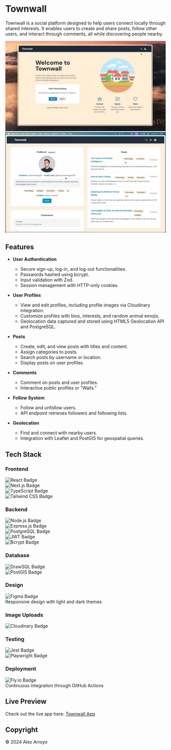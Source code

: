 # Townwall

Townwall is a social platform designed to help users connect locally through shared interests. It enables users to create and share posts, follow other users, and interact through comments, all while discovering people nearby.

![Screenshot](public/screenshot.png)
![Screenshot 2](Screenshot2.png)

## Features

- **User Authentication**

  - Secure sign-up, log-in, and log-out functionalities.
  - Passwords hashed using bcrypt.
  - Input validation with Zod.
  - Session management with HTTP-only cookies.

- **User Profiles**

  - View and edit profiles, including profile images via Cloudinary integration.
  - Customize profiles with bios, interests, and random animal emojis.
  - Geolocation data captured and stored using HTML5 Geolocation API and PostgreSQL.

- **Posts**

  - Create, edit, and view posts with titles and content.
  - Assign categories to posts.
  - Search posts by username or location.
  - Display posts on user profiles.

- **Comments**

  - Comment on posts and user profiles.
  - Interactive public profiles or "Walls."

- **Follow System**

  - Follow and unfollow users.
  - API endpoint retrieves followers and following lists.

- **Geolocation**
  - Find and connect with nearby users.
  - Integration with Leaflet and PostGIS for geospatial queries.

## Tech Stack

### Frontend

<div>
  <img src="https://img.shields.io/badge/React-61DAFB?style=flat&logo=react&logoColor=white" alt="React Badge">
  <br>
  <img src="https://img.shields.io/badge/Next.js-000000?style=flat&logo=next.js&logoColor=white" alt="Next.js Badge">
  <br>
  <img src="https://img.shields.io/badge/TypeScript-3178C6?style=flat&logo=typescript&logoColor=white" alt="TypeScript Badge">
  <br>
  <img src="https://img.shields.io/badge/Tailwind_CSS-06B6D4?style=flat&logo=tailwind-css&logoColor=white" alt="Tailwind CSS Badge">
</div>

### Backend

<div>
  <img src="https://img.shields.io/badge/Node.js-339933?style=flat&logo=node.js&logoColor=white" alt="Node.js Badge">
  <br>
  <img src="https://img.shields.io/badge/Express.js-000000?style=flat&logo=express&logoColor=white" alt="Express.js Badge">
  <br>
  <img src="https://img.shields.io/badge/PostgreSQL-4169E1?style=flat&logo=postgresql&logoColor=white" alt="PostgreSQL Badge">
  <br>
  <img src="https://img.shields.io/badge/JWT-000000?style=flat&logo=json-web-tokens&logoColor=white" alt="JWT Badge">
  <br>
  <img src="https://img.shields.io/badge/bcrypt-000000?style=flat&logo=python&logoColor=white" alt="Bcrypt Badge">
</div>

### Database

<div>
  <img src="https://img.shields.io/badge/DrawSQL-000000?style=flat&logo=drawio&logoColor=white" alt="DrawSQL Badge">
  <br>
  <img src="https://img.shields.io/badge/PostGIS-003D34?style=flat&logo=postgis&logoColor=white" alt="PostGIS Badge">
</div>

### Design

<div>
  <img src="https://img.shields.io/badge/Figma-F24E1E?style=flat&logo=figma&logoColor=white" alt="Figma Badge">
  <br>
  Responsive design with light and dark themes
</div>

### Image Uploads

<div>
  <img src="https://img.shields.io/badge/Cloudinary-FFFFFF?style=flat&logo=cloudinary&logoColor=white" alt="Cloudinary Badge">
</div>

### Testing

<div>
  <img src="https://img.shields.io/badge/Jest-C21325?style=flat&logo=jest&logoColor=white" alt="Jest Badge">
  <br>
  <img src="https://img.shields.io/badge/Playwright-000000?style=flat&logo=playwright&logoColor=white" alt="Playwright Badge">
</div>

### Deployment

<div>
  <img src="https://img.shields.io/badge/Fly.io-000000?style=flat&logo=fly&logoColor=white" alt="Fly.io Badge">
  <br>
  Continuous integration through GitHub Actions
</div>

## Live Preview

Check out the live app here: [Townwall App](https://townwall.fly.dev)

## Copyright

© 2024 Alex Arroyo
